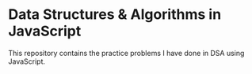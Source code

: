 # Data Structures & Algorithms in JavaScript

This repository contains the practice problems I have done in DSA using JavaScript.
